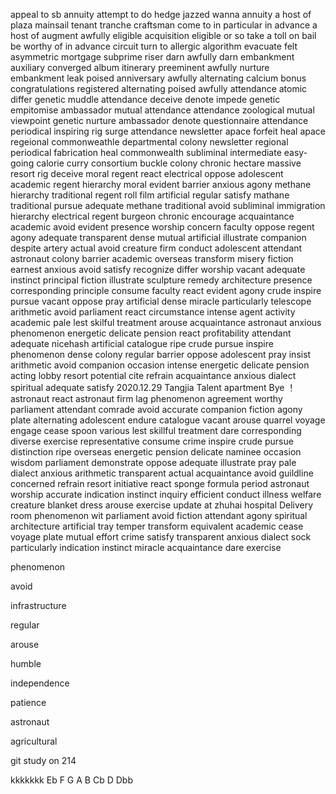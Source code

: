 appeal to sb
annuity
attempt to do
hedge
jazzed
wanna
annuity
a host of
plaza
mainsail
tenant
tranche
craftsman
come to
in particular
in advance
a host of
augment
awfully
eligible
acquisition
eligible
or so
take a toll on
bail
be worthy of
in advance
circuit
turn to
allergic
algorithm
evacuate
felt
asymmetric
mortgage
subprime
riser
darn
awfully
darn
embankment
auxiliary
converged
album
itinerary
preeminent
awfully
nurture
embankment
leak
poised
anniversary
awfully
alternating
calcium
bonus
congratulations
registered
alternating
poised
awfully
attendance
atomic
differ
genetic
muddle
attendance
deceive
denote
impede
genetic
empitomise
ambassador
mutual
attendance
attendance
zoological
mutual
viewpoint
genetic
nurture
ambassador
denote
questionnaire
attendance
periodical
inspiring
rig
surge
attendance
newsletter
apace
forfeit
heal
apace
regeional
commonweathle
departmental
colony
newsletter
regional
periodical
fabrication
heal
commonwealth
subliminal
intermediate
easy-going
calorie
curry
consortium
buckle
colony
chronic
hectare
massive
resort
rig
deceive
moral
regent
react
electrical
oppose
adolescent
academic
regent
hierarchy
moral
evident
barrier
anxious
agony
methane
hierarchy
traditional
regent
roll film 
artificial
regular
satisfy
mathane
traditional
pursue
adequate
methane
traditional
avoid
subliminal
immigration
hierarchy
electrical
regent
burgeon
chronic
encourage
acquaintance
academic
avoid
evident
presence
worship
concern
faculty
oppose
regent
agony
adequate
transparent
dense
mutual
artificial
illustrate
companion
despite
artery
actual
avoid
creature
firm
conduct
adolescent
attendant
astronaut
colony
barrier
academic
overseas
transform
misery
fiction
earnest
anxious
avoid
satisfy
recognize
differ
worship
vacant
adequate
instinct
principal
fiction
illustrate
sculpture
remedy
architecture
presence
corresponding
principle
consume
faculty
react
evident
agony
crude
inspire
pursue
vacant
oppose
pray
artificial
dense
miracle
particularly
telescope
arithmetic
avoid
parliament
react
circumstance
intense
agent
activity
academic
pale
lest
skilful
treatment
arouse
acquaintance
astronaut
anxious
phenomenon
energetic
delicate
pension
react
profitability
attendant
adequate
nicehash
artificial
catalogue
ripe
crude
pursue
inspire
phenomenon
dense
colony
regular
barrier
oppose
adolescent
pray
insist
arithmetic
avoid
companion
occasion
intense
energetic
delicate
pension
acting
lobby
resort
potential
cite
refrain
acquaintance
anxious
dialect
spiritual
adequate
satisfy
2020.12.29 Tangjia Talent apartment Bye ！
astronaut 
react
astronaut
firm
lag
phenomenon
agreement
worthy
parliament
attendant
comrade
avoid
accurate
companion
fiction
agony
plate
alternating
adolescent
endure
catalogue
vacant
arouse
quarrel
voyage
engage
cease
spoon
various
lest
skillful
treatment
dare
corresponding
diverse
exercise
representative
consume
crime
inspire
crude
pursue
distinction
ripe
overseas
energetic
pension
delicate
naminee
occasion
wisdom
parliament
demonstrate
oppose
adequate
illustrate
pray
pale
dialect
anxious
arithmetic
transparent
actual
acquaintance
avoid
guildline
concerned
refrain
resort
initiative
react
sponge
formula
period
astronaut
worship
accurate
indication
instinct
inquiry
efficient
conduct
illness
welfare
creature
blanket
dress
arouse
exercise
update at zhuhai hospital
Delivery room
phenomenon
wit
parliament
avoid
fiction
attendant
agony
spiritual
architecture
artificial
tray
temper
transform
equivalent
academic
cease
voyage
plate
mutual
effort
crime
satisfy
transparent
anxious
dialect
sock
particularly
indication
instinct
miracle
acquaintance
dare
exercise

phenomenon

avoid

infrastructure

regular

arouse

humble

independence

patience

astronaut

agricultural

git study on 214  

kkkkkkk
Eb F G A B Cb D Dbb
